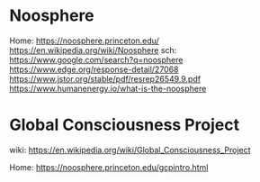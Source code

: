 # Noosphere
Home: https://noosphere.princeton.edu/ https://en.wikipedia.org/wiki/Noosphere sch: https://www.google.com/search?q=noosphere https://www.edge.org/response-detail/27068 https://www.jstor.org/stable/pdf/resrep26549.9.pdf https://www.humanenergy.io/what-is-the-noosphere

# Global Consciousness Project
wiki: https://en.wikipedia.org/wiki/Global_Consciousness_Project

Home: https://noosphere.princeton.edu/gcpintro.html
